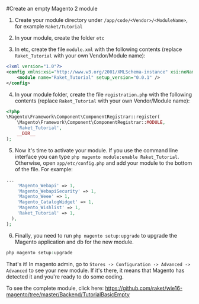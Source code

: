 #Create an empty Magento 2 module

1) Create your module directory under `/app/code/<Vendor>/<ModuleName>`, for example `Raket/Tutorial`

2) In your module, create the folder `etc`

3) In etc, create the file `module.xml` with the following contents (replace `Raket_Tutorial` with your own Vendor/Module name):

```xml
<?xml version="1.0"?>
<config xmlns:xsi="http://www.w3.org/2001/XMLSchema-instance" xsi:noNamespaceSchemaLocation="../../../../../lib/internal/Magento/Framework/Module/etc/module.xsd">
    <module name="Raket_Tutorial" setup_version="0.0.1" />
</config>
```

4) In your module folder, create the file `registration.php` with the following contents (replace `Raket_Tutorial` with your own Vendor/Module name):
```php
<?php
\Magento\Framework\Component\ComponentRegistrar::register(
    \Magento\Framework\Component\ComponentRegistrar::MODULE,
    'Raket_Tutorial',
    __DIR__
);
```

5) Now it's time to activate your module. If you use the command line interface you can type `php magento module:enable Raket_Tutorial`. Otherwise, open `app/etc/config.php` and add your module to the bottom of the file. For example:
```php
...
    'Magento_Webapi' => 1,
    'Magento_WebapiSecurity' => 1,
    'Magento_Weee' => 1,
    'Magento_CatalogWidget' => 1,
    'Magento_Wishlist' => 1,
    'Raket_Tutorial' => 1,
  ),
);
```
6) Finally, you need to run `php magento setup:upgrade` to upgrade the Magento application and db for the new module.
```php
php magento setup:upgrade
```

That's it! In magento admin, go to `Stores -> Configuration -> Advanced -> Advanced` to see your new module. If it's there, it means that Magento has detected it and you're ready to do some coding.

To see the complete module, click here: https://github.com/raket/wie16-magento/tree/master/Backend/TutorialBasicEmpty

